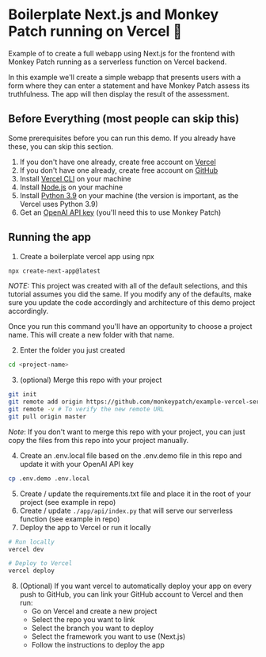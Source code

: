 # Boilerplate Next.js and Monkey Patch running on Vercel  🙈 

Example of to create a full webapp using Next.js for the frontend with Monkey Patch running as a serverless function on Vercel backend.

In this example we'll create a simple webapp that presents users with a form where they can enter a statement and have Monkey Patch assess its truthfulness. The app will then display the result of the assessment.

## Before Everything (most people can skip this)
Some prerequisites before you can run this demo. If you already have these, you can skip this section.
1. If you don't have one already, create free account on [Vercel](https://vercel.com/signup)
2. If you don't have one already, create free account on [GitHub](https://github.com/join)
2. Install [Vercel CLI](https://vercel.com/download) on your machine
3. Install [Node.js](https://nodejs.org/en/download/) on your machine
4. Install [Python 3.9](https://www.python.org/downloads/) on your machine (the version is important, as the Vercel uses Python 3.9)
5. Get an [OpenAI API key](https://openai.com/blog/openai-api) (you'll need this to use Monkey Patch)

## Running the app
1. Create a boilerplate vercel app using npx
```bash
npx create-next-app@latest
``` 
*NOTE:* This project was created with all of the default selections, and this tutorial assumes you did the same. If you modify any of the defaults, make sure you update the code accordingly and architecture of this demo project accordingly.

Once you run this command you'll have an opportunity to choose a project name. This will create a new folder with that name.

2. Enter the folder you just created
```bash
cd <project-name>
```

3.  (optional) Merge this repo with your project
```bash
git init
git remote add origin https://github.com/monkeypatch/example-vercel-serverless.git
git remote -v # To verify the new remote URL
git pull origin master
```

*Note*: If you don't want to merge this repo with your project, you can just copy the files from this repo into your project manually.

4. Create an .env.local file based on the .env.demo file in this repo and update it with your OpenAI API key
```bash
cp .env.demo .env.local
```
5. Create / update the requirements.txt file and place it in the root of your project (see example in repo)
6. Create / update `./app/api/index.py` that will serve our serverless function (see example in repo)
7. Deploy the app to Vercel or run it locally
```bash
# Run locally
vercel dev

# Deploy to Vercel
vercel deploy
```
8. (Optional) If you want vercel to automatically deploy your app on every push to GitHub, you can link your GitHub account to Vercel and then run:
    * Go on Vercel and create a new project
    * Select the repo you want to link
    * Select the branch you want to deploy
    * Select the framework you want to use (Next.js)
    * Follow the instructions to deploy the app
    
